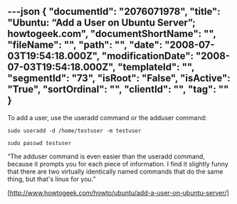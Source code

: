 ---json
{
  "documentId": "2076071978",
  "title": "Ubuntu: “Add a User on Ubuntu Server”; howtogeek.com",
  "documentShortName": "",
  "fileName": "",
  "path": "",
  "date": "2008-07-03T19:54:18.000Z",
  "modificationDate": "2008-07-03T19:54:18.000Z",
  "templateId": "",
  "segmentId": "73",
  "isRoot": "False",
  "isActive": "True",
  "sortOrdinal": "",
  "clientId": "",
  "tag": ""
}
---

To add a user, use the useradd command or the adduser command:

    sudo useradd -d /home/testuser -m testuser

    sudo passwd testuser

“The adduser command is even easier than the useradd command, because it prompts you for each piece of information. I find it slightly funny that there are two virtually identically named commands that do the same thing, but that's linux for you.”

[http://www.howtogeek.com/howto/ubuntu/add-a-user-on-ubuntu-server/]
